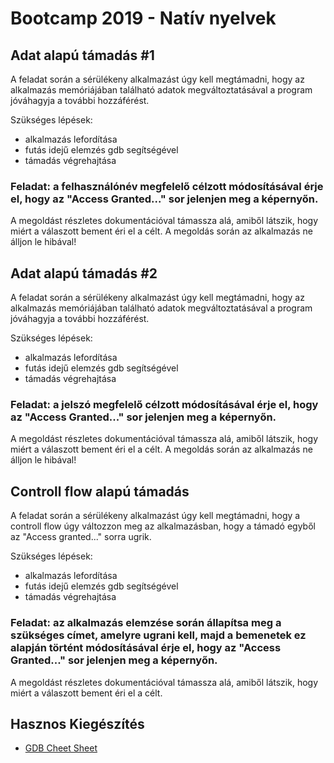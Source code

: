 # Bootcamp 2019 - Natív nyelvek

## Adat alapú támadás #1

A feladat során a sérülékeny alkalmazást úgy kell megtámadni, hogy az alkalmazás memóriájában található adatok megváltoztatásával a program jóváhagyja a további hozzáférést.

Szükséges lépések:

* alkalmazás lefordítása
* futás idejű elemzés gdb segítségével
* támadás végrehajtása

### Feladat: a felhasználónév megfelelő célzott módosításával érje el, hogy az "Access Granted..." sor jelenjen meg a képernyőn.

A megoldást részletes dokumentációval támassza alá, amiből látszik, hogy miért a válaszott bement éri el a célt. A megoldás során az alkalmazás ne álljon le hibával!

## Adat alapú támadás #2

A feladat során a sérülékeny alkalmazást úgy kell megtámadni, hogy az alkalmazás memóriájában található adatok megváltoztatásával a program jóváhagyja a további hozzáférést.

Szükséges lépések:

* alkalmazás lefordítása
* futás idejű elemzés gdb segítségével
* támadás végrehajtása

### Feladat: a jelszó megfelelő célzott módosításával érje el, hogy az "Access Granted..." sor jelenjen meg a képernyőn.

A megoldást részletes dokumentációval támassza alá, amiből látszik, hogy miért a válaszott bement éri el a célt. A megoldás során az alkalmazás ne álljon le hibával!

## Controll flow alapú támadás
A feladat során a sérülékeny alkalmazást úgy kell megtámadni, hogy a controll flow úgy változzon meg az alkalmazásban, hogy a támadó egyből az "Access granted..." sorra ugrik.

Szükséges lépések:

* alkalmazás lefordítása
* futás idejű elemzés gdb segítségével
* támadás végrehajtása

### Feladat: az alkalmazás elemzése során állapítsa meg a szükséges címet, amelyre ugrani kell, majd a bemenetek ez alapján történt módosításával érje el, hogy az "Access Granted..." sor jelenjen meg a képernyőn.

A megoldást részletes dokumentációval támassza alá, amiből látszik, hogy miért a válaszott bement éri el a célt.

## Hasznos Kiegészítés

* [GDB Cheet Sheet](https://darkdust.net/files/GDB%20Cheat%20Sheet.pdf)